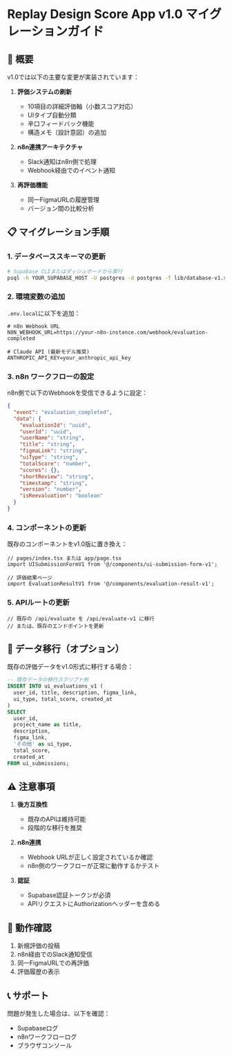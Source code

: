# Replay Design Score App v1.0 マイグレーションガイド

## 🚀 概要

v1.0では以下の主要な変更が実装されています：

1. **評価システムの刷新**
   - 10項目の詳細評価軸（小数スコア対応）
   - UIタイプ自動分類
   - 辛口フィードバック機能
   - 構造メモ（設計意図）の追加

2. **n8n連携アーキテクチャ**
   - Slack通知はn8n側で処理
   - Webhook経由でのイベント通知

3. **再評価機能**
   - 同一FigmaURLの履歴管理
   - バージョン間の比較分析

## 📋 マイグレーション手順

### 1. データベーススキーマの更新

```bash
# Supabase CLIまたはダッシュボードから実行
psql -h YOUR_SUPABASE_HOST -U postgres -d postgres -f lib/database-v1.sql
```

### 2. 環境変数の追加

`.env.local`に以下を追加：

```env
# n8n Webhook URL
N8N_WEBHOOK_URL=https://your-n8n-instance.com/webhook/evaluation-completed

# Claude API (最新モデル推奨)
ANTHROPIC_API_KEY=your_anthropic_api_key
```

### 3. n8n ワークフローの設定

n8n側で以下のWebhookを受信できるように設定：

```json
{
  "event": "evaluation_completed",
  "data": {
    "evaluationId": "uuid",
    "userId": "uuid",
    "userName": "string",
    "title": "string",
    "figmaLink": "string",
    "uiType": "string",
    "totalScore": "number",
    "scores": {},
    "shortReview": "string",
    "timestamp": "string",
    "version": "number",
    "isReevaluation": "boolean"
  }
}
```

### 4. コンポーネントの更新

既存のコンポーネントをv1.0版に置き換え：

```tsx
// pages/index.tsx または app/page.tsx
import UISubmissionFormV1 from '@/components/ui-submission-form-v1';

// 評価結果ページ
import EvaluationResultV1 from '@/components/evaluation-result-v1';
```

### 5. APIルートの更新

```tsx
// 既存の /api/evaluate を /api/evaluate-v1 に移行
// または、既存のエンドポイントを更新
```

## 🔄 データ移行（オプション）

既存の評価データをv1.0形式に移行する場合：

```sql
-- 既存データの移行スクリプト例
INSERT INTO ui_evaluations_v1 (
  user_id, title, description, figma_link, 
  ui_type, total_score, created_at
)
SELECT 
  user_id, 
  project_name as title, 
  description, 
  figma_link,
  'その他' as ui_type,
  total_score,
  created_at
FROM ui_submissions;
```

## ⚠️ 注意事項

1. **後方互換性**
   - 既存のAPIは維持可能
   - 段階的な移行を推奨

2. **n8n連携**
   - Webhook URLが正しく設定されているか確認
   - n8n側のワークフローが正常に動作するかテスト

3. **認証**
   - Supabase認証トークンが必須
   - APIリクエストにAuthorizationヘッダーを含める

## 🧪 動作確認

1. 新規評価の投稿
2. n8n経由でのSlack通知受信
3. 同一FigmaURLでの再評価
4. 評価履歴の表示

## 📞 サポート

問題が発生した場合は、以下を確認：
- Supabaseログ
- n8nワークフローログ
- ブラウザコンソール